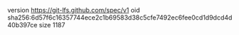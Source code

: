 version https://git-lfs.github.com/spec/v1
oid sha256:6d57f6c16357744ece2c1b69583d38c5cfe7492ec6fee0cd1d9dcd4d40b397ce
size 1187
